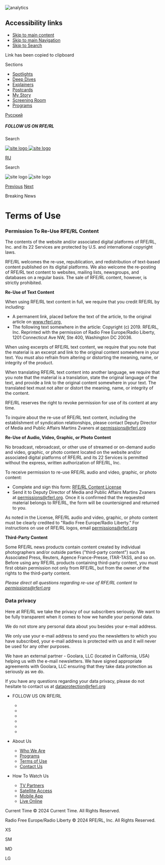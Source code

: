 ![analytics](https://ssc.currenttime.tv/b/ss/bbgprod,bbgentityrferl/1/G.4--NS/1870581561?pageName=rfe-voa%3acten%3aw%3asection%20index%3aterms%20of%20use&c6=terms%20of%20use&v36=8.36.0.0.348&v6=D=c6&g=https%3a%2f%2fen.currenttime.tvterms-of-use&c1=D=g&v1=D=g&events=event1&c16=current%20time%20english&v16=D=c16&c5=terms-of-use2&v5=D=c5&ch=terms%20of%20use&c15=english&v15=D=c15&c4=index&v4=D=c4&v20=no&c17=web&v17=D=c17&mcorgid=518abc7455e462b97f000101%40adobeorg&server=en.currenttime.tv&pageType=D=c4&ns=bbg&v29=D=server&v25=rfe&v30=505&v105=D=User-Agent )

Accessibility links
-------------------

* [Skip to main content](#content)
* [Skip to main Navigation](#navigation)
* [Skip to Search](#txtHeaderSearch)

Link has been copied to clipboard

 Sections

* [Spotlights](https://en.currenttime.tv/spotlights "Spotlights")
* [Deep Dives](https://en.currenttime.tv/deepdives "Deep Dives")
* [Explainers](https://en.currenttime.tv/explainers "Explainers")
* [Postcards](https://en.currenttime.tv/postcards "Postcards")
* [My Story](https://en.currenttime.tv/mystory "My Story")
* [Screening Room](https://en.currenttime.tv/screening-room "Screening Room")
* [Programs](https://en.currenttime.tv/ct-programs "Programs")

[Русский](https://www.currenttime.tv/)

##### FOLLOW US ON RFE/RL

[](https://facebook.com/rferl "Follow us on Facebook")[](https://twitter.com/RFERL "Follow us on Twitter")[](https://www.youtube.com/watch?v=Xq2irstnPwE "Follow us on Youtube")[](https://www.instagram.com/rfe.rl/ "Follow us on Instagram")

Search 

 [![site logo](/Content/responsive/RFE/en-RU-TV/img/logo-compact.svg) ![site logo](/Content/responsive/RFE/en-RU-TV/img/logo.svg)](https://en.currenttime.tv/)

[RU](https://www.currenttime.tv/ "RU")[](https://en.currenttime.tv/spotlights "Spotlights")

Search 

![site logo](/Content/responsive/RFE/en-RU-TV/img/logo-print.gif) ![site logo](/Content/responsive/RFE/en-RU-TV/img/logo-print_color.png)

[Previous](# "Previous") [Next](# "Next")

 Breaking News

Terms of Use
============

### Permission To Re-Use RFE/RL Content

The contents of the website and/or associated digital platforms of RFE/RL, Inc. and its 22 Services are protected by U.S. and international copyright laws.

RFE/RL welcomes the re-use, republication, and redistribution of text-based content published on its digital platforms. We also welcome the re-posting of RFE/RL text content to websites, mailing lists, newsgroups, and databases on a regular basis. The sale of RFE/RL content, however, is strictly prohibited.

**Re-Use of Text Content**

When using RFE/RL text content in full, we require that you credit RFE/RL by including:

* A permanent link, placed before the text of the article, to the original article on www.rferl.org,
* The following text somewhere in the article: Copyright (c) 2019. RFE/RL, Inc. Reprinted with the permission of Radio Free Europe/Radio Liberty, 1201 Connecticut Ave NW, Ste 400, Washington DC 20036.

When using excerpts of RFE/RL text content, we require that you note that the material is an excerpt and link to the original content somewhere in your text. You must also refrain from altering or distorting the meaning, name, or integrity of the product.

When translating RFE/RL text content into another language, we require that you note that the material is a translation, state the original language of the text, and provide a link to the original content somewhere in your text. The translated text must not alter or distort the meaning, name, or integrity of the content.

RFE/RL reserves the right to revoke permission for use of its content at any time.

To inquire about the re-use of RFE/RL text content, including the establishment of syndication relationships, please contact Deputy Director of Media and Public Affairs Martins Zvaners at [permissions@rferl.org](mailto:permissions@rferl.org?subject=Permission%20to%20use%20text%20content%3A%20)

**Re-Use of Audio, Video, Graphic, or Photo Content**

No broadcast, rebroadcast, or other use of streamed or on-demand audio and video, graphic, or photo content located on the website and/or associated digital platforms of RFE/RL and its 22 Services is permitted without the express, written authorization of RFE/RL, Inc.

To receive permission to re-use RFE/RL audio and video, graphic, or photo content:

* Complete and sign this form: [RFE/RL Content License](https://docs.rferl.org/en-Press/2017/05/09/d5ebda66-2409-4221-ab98-b016d4db455e.docx)
* Send it to Deputy Director of Media and Public Affairs Martins Zvaners at [permissions@rferl.org](mailto:permissions@rferl.org?subject=Permission%20to%20use%20nultimedia%20content). Once it is confirmed that the requested material belongs to RFE/RL, the form will be countersigned and returned to you.

As noted in the License, RFE/RL audio and video, graphic, or photo content must be clearly credited to "Radio Free Europe/Radio Liberty.” For instructions on use of RFE/RL logos, email [permissions@rferl.org](mailto:permissions@rferl.org)

**Third-Party Content**

Some RFE/RL news products contain content created by individual photographers and/or outside parties ("third-party content") such as Associated Press, Reuters, Agence France-Presse, ITAR-TASS, and so on. Before using any RFE/RL products containing third-party content, you must first obtain permission not only from RFE/RL, but from the owner of the rights to the third-party content.

_Please direct all questions regarding re-use of RFE/RL content to [permissions@rferl.org](mailto:permissions@rferl.org?subject=Permission%20to%20use%20RFERL%20content:)_

### Data privacy​

Here at RFE/RL we take the privacy of our subscribers seriously. We want to be fully transparent when it comes to how we handle your personal data.

We do not store any personal data about you besides your e-mail address.

We only use your e-mail address to send you the newsletters to which you have subscribed, your e-mail address is protected with us and it will never be used for any other purposes.

We have an external partner - Goolara, LLC (located in California, USA) helping us with the e-mail newsletters. We have signed appropriate agreements with Goolara, LLC ensuring that they take data protection as seriously as we do.

If you have any questions regarding your data privacy, please do not hesitate to contact us at [dataprotection@rferl.org](mailto:dataprotection@rferl.org?subject=Data%20Privacy)

* FOLLOW US ON RFE/RL
    
    * [](https://facebook.com/rferl "Follow us on Facebook")
    * [](https://twitter.com/RFERL "Follow us on Twitter")
    * [](https://www.youtube.com/watch?v=Xq2irstnPwE "Follow us on Youtube")
    * [](https://www.instagram.com/rfe.rl/ "Follow us on Instagram")
    * [](https://en.currenttime.tv/rssfeeds "RSS")
    * [](https://en.currenttime.tv/podcasts "Podcast")
    
* About Us
    
    * [Who We Are](https://en.currenttime.tv/who-we-are "Who We Are")
    * [Programs](https://en.currenttime.tv/ct-programs "Programs")
    * [Terms of Use](https://en.currenttime.tv/terms-of-use "Terms of Use")
    * [Contact Us](https://en.currenttime.tv/contact-us "Contact Us")
    
* How To Watch Us
    
    * [TV Partners](https://en.currenttime.tv/tv-partners "TV Partners")
    * [Satellite Access](https://en.currenttime.tv/satellite-access "Satellite Access")
    * [Mobile App](https://en.currenttime.tv/mobile-app "Mobile App")
    * [Live Online](https://en.currenttime.tv/live-online "Live Online")
    

Current Time © 2024 Current Time. All Rights Reserved.  
  
Radio Free Europe/Radio Liberty © 2024 RFE/RL, Inc. All Rights Reserved.

XS

SM

MD

LG
